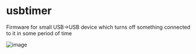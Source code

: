 # usbtimer
Firmware for small USB->USB device which turns off something connected to it in some period of time


![image](https://user-images.githubusercontent.com/3162688/66526267-c0e0dc00-eb00-11e9-83a6-bdcaf0d26bbe.png)
